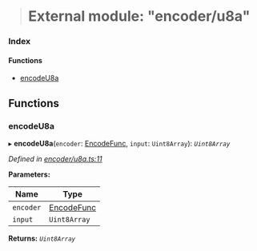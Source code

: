 > # External module: "encoder/u8a"

### Index

#### Functions

* [encodeU8a](_encoder_u8a_.md#encodeu8a)

## Functions

###  encodeU8a

▸ **encodeU8a**(`encoder`: [EncodeFunc](_encoder_types_.md#encodefunc), `input`: `Uint8Array`): *`Uint8Array`*

*Defined in [encoder/u8a.ts:11](https://github.com/polkadot-js/common/blob/332620d/packages/util-rlp/src/encoder/u8a.ts#L11)*

**Parameters:**

Name | Type |
------ | ------ |
`encoder` | [EncodeFunc](_encoder_types_.md#encodefunc) |
`input` | `Uint8Array` |

**Returns:** *`Uint8Array`*